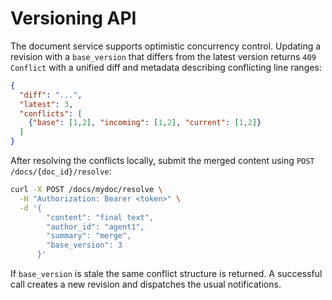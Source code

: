 # Versioning API

The document service supports optimistic concurrency control. Updating a
revision with a `base_version` that differs from the latest version returns
`409 Conflict` with a unified diff and metadata describing conflicting line
ranges:

```json
{
  "diff": "...",
  "latest": 3,
  "conflicts": [
    {"base": [1,2], "incoming": [1,2], "current": [1,2]}
  ]
}
```

After resolving the conflicts locally, submit the merged content using
`POST /docs/{doc_id}/resolve`:

```bash
curl -X POST /docs/mydoc/resolve \
  -H "Authorization: Bearer <token>" \
  -d '{
        "content": "final text",
        "author_id": "agent1",
        "summary": "merge",
        "base_version": 3
      }'
```

If `base_version` is stale the same conflict structure is returned. A
successful call creates a new revision and dispatches the usual notifications.
